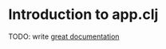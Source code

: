 # Introduction to app.clj

TODO: write [great documentation](http://jacobian.org/writing/what-to-write/)

